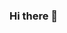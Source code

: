 ### Hi there 👋

<!--
**Alauddinmallick/Alauddinmallick** is a ✨ _special_ ✨ repository because its `README.md` (this file) appears on your GitHub profile.

Here are some ideas to get you started:

- 🔭 I’m currently on something new!
- 🌱 I’m currently learning Web Development, Cyber Security, Cloud Computing, Networking, etc.. 
- 👯 I’m looking to collaborate on Team Work. 
- 🤔 I’m looking for help with my business and Society. 
- 💬 Ask me about ...
- 📫 How to reach me: ...
- 😄 Pronouns: ...
- ⚡ Fun fact: ...
-->
